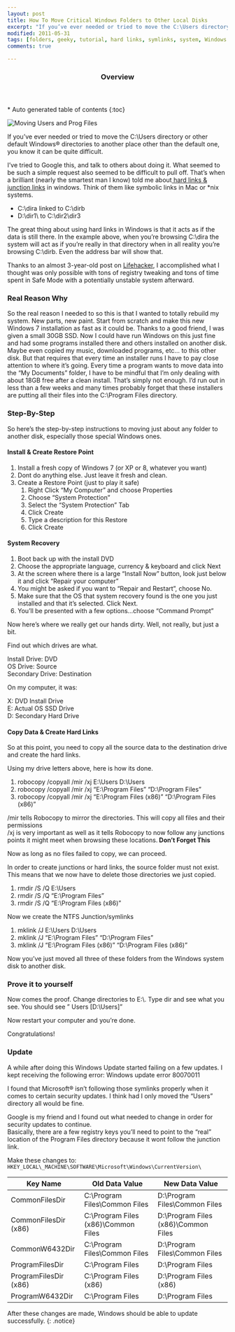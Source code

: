 ```yaml
---
layout: post
title: How To Move Critical Windows Folders to Other Local Disks
excerpt: "If you’ve ever needed or tried to move the C:\Users directory or other default Windows® directories to another place other than the default one, you know it can be quite difficult."
modified: 2011-05-31
tags: [folders, geeky, tutorial, hard links, symlinks, system, Windows 7, windows administration]
comments: true

---
```


<section id="table-of-contents" class="toc">
  <header>
    <h3>Overview</h3>
  </header>
<div id="drawer" markdown="1">
*  Auto generated table of contents
{:toc}
</div>
</section><!-- /#table-of-contents -->


![Moving Users and Prog Files][1]

If you&#8217;ve ever needed or tried to move the C:&#92;Users directory or other default Windows® directories to another place other than the default one, you know it can be quite difficult.

I&#8217;ve tried to Google this, and talk to others about doing it. What seemed to be such a simple request also seemed to be difficult to pull off. That&#8217;s when a brilliant (nearly the smartest man I know) told me about<a rel="nofollow" target="_blank" title="Hard Links and Junctions" href="http://msdn.microsoft.com/en-us/library/windows/desktop/aa365006(v=vs.85).aspx"> hard links & junction links</a> in windows. Think of them like symbolic links in Mac or *nix systems.

*   C:&#92;dira linked to C:&#92;dirb
*   D:&#92;dir1&#92; to C:&#92;dir2&#92;dir3

The great thing about using hard links in Windows is that it acts as if the data is still there. In the example above, when you&#8217;re browsing C:&#92;dira the system will act as if you&#8217;re really in that directory when in all reality you&#8217;re browsing C:&#92;dirb. Even the address bar will show that.

Thanks to an almost 3-year-old post on&nbsp;<a rel="nofollow" target="_blank" title="Move the Users Directory in Windows 7" href="http://lifehacker.com/5467758/move-the-users-directory-in-windows-7">Lifehacker</a>, I accomplished what I thought was only possible with tons of registry tweaking and tons of time spent in Safe Mode with a potentially unstable system afterward.  

### Real Reason Why

So the real reason I needed to so this is that I wanted to totally rebuild my system. New parts, new paint. Start from scratch and make this new Windows 7 installation as fast as it could be. Thanks to a good friend, I was given a small 30GB SSD. Now I could have run Windows on this just fine and had some programs installed there and others installed on another disk. Maybe even copied my music, downloaded programs, etc&#8230; to this other disk. But that requires that every time an installer runs I have to pay close attention to where it&#8217;s going. Every time a program wants to move data into the &#8220;My Documents&#8221; folder, I have to be mindful that I&#8217;m only dealing with about 18GB free after a clean install. That&#8217;s simply not enough. I&#8217;d run out in less than a few weeks and many times probably forget that these installers are putting all their files into the C:&#92;Program Files directory.

### Step-By-Step

So here&#8217;s the step-by-step instructions to moving just about any folder to another disk, especially those special Windows ones.

#### Install & Create Restore Point

1.  Install a fresh copy of Windows 7 (or XP or 8, whatever you want)
2.  Dont do anything else. Just leave it fresh and clean.
3.  Create a Restore Point (just to play it safe) 
    1.  Right Click &#8220;My Computer&#8221; and choose Properties
    2.  Choose &#8220;System Protection&#8221;
    3.  Select the &#8220;System Protection&#8221; Tab
    4.  Click Create
    5.  Type a description for this Restore
    6.  Click Create

#### System Recovery

1.  Boot back up with the install DVD
2.  Choose the appropriate language, currency & keyboard and click Next
3.  At the screen where there is a large &#8220;Install Now&#8221; button, look just below it and click &#8220;Repair your computer&#8221;
4.  You might be asked if you want to &#8220;Repair and Restart&#8221;, choose No.
5.  Make sure that the OS that system recovery found is the one you just installed and that it&#8217;s selected. Click Next.
6.  You&#8217;ll be presented with a few options&#8230;choose &#8220;Command Prompt&#8221;

Now here&#8217;s where we really get our hands dirty. Well, not really, but just a bit.

Find out which drives are what.

Install Drive: DVD  
OS Drive: Source  
Secondary Drive: Destination

On my computer, it was:

X: DVD Install Drive  
E: Actual OS SSD Drive  
D: Secondary Hard Drive

#### Copy Data & Create Hard Links

So at this point, you need to copy all the source data to the destination drive and create the hard links.

Using my drive letters above, here is how its done.

1.  robocopy /copyall /mir /xj E:&#92;Users D:&#92;Users
2.  robocopy /copyall /mir /xj &#8220;E:&#92;Program Files&#8221; &#8220;D:&#92;Program Files&#8221;
3.  robocopy /copyall /mir /xj &#8220;E:&#92;Program Files (x86)&#8221; &#8220;D:&#92;Program Files (x86)&#8221;

<span class="shortcode-highlight">/mir tells Robocopy to mirror the directories. This will copy all files and their permissions<br /> /xj is very important as well as it tells Robocopy to now follow any junctions points it might meet when browsing these locations.<strong> Don&#8217;t Forget This</strong></span><!--/.shortcode-highlight-->

Now as long as no files failed to copy, we can proceed.

In order to create junctions or hard links, the source folder must not exist. This means that we now have to delete those directories we just copied.

1.  <span style="line-height: 13px;">rmdir /S /Q E:&#92;Users</span>
2.  rmdir /S /Q &#8220;E:&#92;Program Files&#8221;
3.  rmdir /S /Q &#8220;E:&#92;Program Files (x86)&#8221;

Now we create the NTFS Junction/symlinks

1.  mklink /J E:&#92;Users D:&#92;Users
2.  mklink /J&nbsp;&#8220;E:&#92;Program Files&#8221; &#8220;D:&#92;Program Files&#8221;
3.  mklink /J&nbsp;&#8220;E:&#92;Program Files (x86)&#8221; &#8220;D:&#92;Program Files (x86)&#8221;

Now you&#8217;ve just moved all three of these folders from the Windows system disk to another disk.

### Prove it to yourself

Now comes the proof. Change directories to E:&#92;. Type dir and see what you see. You should see &#8221; Users [D:&#92;Users]&#8221;

Now restart your computer and you&#8217;re done.

Congratulations!

### Update

A while after doing this Windows Update started failing on a few updates. I kept receiving the following error: Windows update error 80070011

I found that Microsoft® isn&#8217;t following those symlinks properly when it comes to certain security updates. I think had I only moved the &#8220;Users&#8221; directory all would be fine.

Google is my friend and I found out what needed to change in order for security updates to continue.  
Basically, there are a few registry keys you&#8217;ll need to point to the &#8220;real&#8221; location of the Program Files directory because it wont follow the junction link.

Make these changes to:
`HKEY_LOCAL\_MACHINE\SOFTWARE\Microsoft\Windows\CurrentVersion\`

| Key Name | Old Data Value | New Data Value |
| -------- | -------------- | -------------- |
| CommonFilesDir | C:&#92;Program Files&#92;Common Files | D:&#92;Program Files&#92;Common Files |
| CommonFilesDir (x86) | C:&#92;Program Files (x86)&#92;Common Files |  D:&#92;Program Files (x86)&#92;Common Files|
| CommonW6432Dir | C:&#92;Program Files&#92;Common Files | D:&#92;Program Files&#92;Common Files |
| ProgramFilesDir | C:&#92;Program Files | D:&#92;Program Files |
| ProgramFilesDir (x86) | C:&#92;Program Files (x86) | D:&#92;Program Files (x86) |
| ProgramW6432Dir | C:&#92;Program Files | D:&#92;Program Files |



After these changes are made, Windows should be able to update successfully.
{: .notice}

[1]: http://i1.wp.com/www.tquizzle.com/uploads/2012/12/Moving-Users-and-Prog-Files.png

